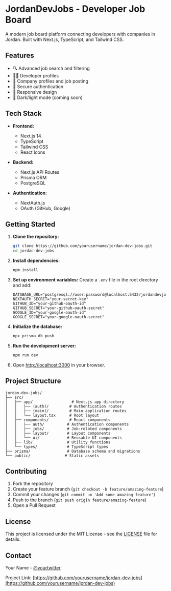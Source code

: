 # JordanDevJobs - Developer Job Board

A modern job board platform connecting developers with companies in Jordan. Built with Next.js, TypeScript, and Tailwind CSS.

## Features

- 🔍 Advanced job search and filtering
- 👨‍💻 Developer profiles
- 🏢 Company profiles and job posting
- 🔐 Secure authentication
- 📱 Responsive design
- 🌙 Dark/light mode (coming soon)

## Tech Stack

- **Frontend:**
  - Next.js 14
  - TypeScript
  - Tailwind CSS
  - React Icons

- **Backend:**
  - Next.js API Routes
  - Prisma ORM
  - PostgreSQL

- **Authentication:**
  - NextAuth.js
  - OAuth (GitHub, Google)

## Getting Started

1. **Clone the repository:**
   ```bash
   git clone https://github.com/yourusername/jordan-dev-jobs.git
   cd jordan-dev-jobs
   ```

2. **Install dependencies:**
   ```bash
   npm install
   ```

3. **Set up environment variables:**
   Create a `.env` file in the root directory and add:
   ```
   DATABASE_URL="postgresql://user:password@localhost:5432/jordandevjobs"
   NEXTAUTH_SECRET="your-secret-key"
   GITHUB_ID="your-github-oauth-id"
   GITHUB_SECRET="your-github-oauth-secret"
   GOOGLE_ID="your-google-oauth-id"
   GOOGLE_SECRET="your-google-oauth-secret"
   ```

4. **Initialize the database:**
   ```bash
   npx prisma db push
   ```

5. **Run the development server:**
   ```bash
   npm run dev
   ```

6. Open [http://localhost:3000](http://localhost:3000) in your browser.

## Project Structure

```
jordan-dev-jobs/
├── src/
│   ├── app/                 # Next.js app directory
│   │   ├── (auth)/         # Authentication routes
│   │   ├── (main)/         # Main application routes
│   │   └── layout.tsx      # Root layout
│   ├── components/         # React components
│   │   ├── auth/          # Authentication components
│   │   ├── jobs/          # Job-related components
│   │   ├── layout/        # Layout components
│   │   └── ui/            # Reusable UI components
│   ├── lib/               # Utility functions
│   └── types/             # TypeScript types
├── prisma/                # Database schema and migrations
└── public/               # Static assets
```

## Contributing

1. Fork the repository
2. Create your feature branch (`git checkout -b feature/amazing-feature`)
3. Commit your changes (`git commit -m 'Add some amazing feature'`)
4. Push to the branch (`git push origin feature/amazing-feature`)
5. Open a Pull Request

## License

This project is licensed under the MIT License - see the [LICENSE](LICENSE) file for details.

## Contact

Your Name - [@yourtwitter](https://twitter.com/yourtwitter)

Project Link: [https://github.com/yourusername/jordan-dev-jobs](https://github.com/yourusername/jordan-dev-jobs) 